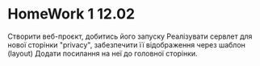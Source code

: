 # HomeWork 1 12.02
Створити веб-проєкт, добитись його запуску
Реалізувати сервлет для нової сторінки "privacy", забезпечити її відображення через шаблон (layout)
Додати посилання на неї до головної сторінки.
